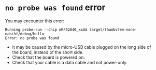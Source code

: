 # `no probe was found` error

You may encounter this error:
``` console
Running probe-run --chip nRF52840_xxAA target/thumbv7em-none-eabihf/debug/hello
Error: no probe was found
```

- It may be caused by the micro-USB cable plugged on the long side of the board, instead of the short side.
- Check that the board is powered on. 
- Check that your cable is a data cable and not power-only.
